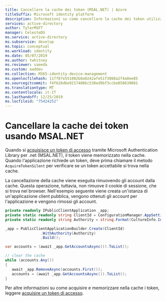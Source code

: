 ```yaml
---
title: Cancellare la cache dei token (MSAL.NET) | Azure
titleSuffix: Microsoft identity platform
description: Informazioni su come cancellare la cache dei token utilizzando Microsoft Authentication Library per .NET (MSAL.NET).
services: active-directory
author: TylerMSFT
manager: CelesteDG
ms.service: active-directory
ms.subservice: develop
ms.topic: conceptual
ms.workload: identity
ms.date: 05/07/2019
ms.author: twhitney
ms.reviewer: saeeda
ms.custom: aaddev
ms.collection: M365-identity-device-management
ms.openlocfilehash: 11ff07e551002b8a0242afe51f3868a2f4a0ee85
ms.sourcegitcommit: f4f626d6e92174086c530ed9bf3ccbe058639081
ms.translationtype: MT
ms.contentlocale: it-IT
ms.lasthandoff: 12/25/2019
ms.locfileid: "75424252"
---
```

# <a name="clear-the-token-cache-using-msalnet"></a>Cancellare la cache dei token usando MSAL.NET

Quando si [acquisisce un token di accesso](msal-acquire-cache-tokens.md) tramite Microsoft Authentication Library per .net (MSAL.NET), il token viene memorizzato nella cache. Quando l'applicazione richiede un token, deve prima chiamare il metodo `AcquireTokenSilent` per verificare se un token accettabile si trova nella cache. 

La cancellazione della cache viene eseguita rimuovendo gli account dalla cache. Questa operazione, tuttavia, non rimuove il cookie di sessione, che si trova nel browser.  Nell'esempio seguente viene creata un'istanza di un'applicazione client pubblica, vengono ottenuti gli account per l'applicazione e vengono rimossi gli account.

```csharp
private readonly IPublicClientApplication _app;
private static readonly string ClientId = ConfigurationManager.AppSettings["ida:ClientId"];
private static readonly string Authority = string.Format(CultureInfo.InvariantCulture, AadInstance, Tenant);

_app = PublicClientApplicationBuilder.Create(ClientId)
                .WithAuthority(Authority)
                .Build();

var accounts = (await _app.GetAccountsAsync()).ToList();

// clear the cache
while (accounts.Any())
{
   await _app.RemoveAsync(accounts.First());
   accounts = (await _app.GetAccountsAsync()).ToList();
}

```

Per altre informazioni su come acquisire e memorizzare nella cache i token, leggere [acquisire un token di accesso](msal-acquire-cache-tokens.md).

